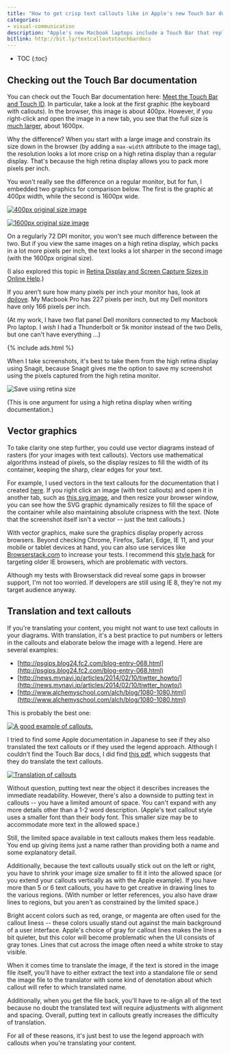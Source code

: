 ```yaml
---
title: "How to get crisp text callouts like in Apple's new Touch bar documentation -- and why you might not want to with translation projects"
categories:
- visual-communication
description: "Apple's new Macbook laptops include a Touch Bar that replaces the function keys at the top of the keyboard. You can program these keys with your own custom functions. I was curious to see what the documentation for the Touch Bar looked like. In looking at the Apple docs, the most interesting element is the image sizes -- the original image sizes are 4 times the size of the shown graphic. This technique helps create a sharp, crisp look to text when the large image is constrained to a smaller size in the browser. However, if you're translating your content, text callouts can be problematic."
bitlink: http://bit.ly/textcalloutstouchbardocs
---
```


* TOC
{:toc}

## Checking out the Touch Bar documentation

You can check out the Touch Bar documentation here: [Meet the Touch Bar and Touch ID](https://help.apple.com/macbookprothunderbolt3/late-2016/#/apdea299d0db). In particular, take a look at the first graphic (the keyboard with callouts). In the browser, this image is about 400px. However, if you right-click and open the image in a new tab, you see that the full size is [much larger](https://help.apple.com/macbookprothunderbolt3/late-2016/en.lproj/Art/P0011_MBP4KeyboardTopView.png), about 1600px.

Why the difference? When you start with a large image and constrain its size down in the browser (by adding a `max-width` attribute to the image tag), the resolution looks a lot more crisp on a high retina display than a regular display. That's because the high retina display allows you to pack more pixels per inch.

You won't really see the difference on a regular monitor, but for fun, I embedded two graphics for comparison below. The first is the graphic at 400px width, while the second is 1600px wide.

<a href="{{site.media}}/initialgraphicapple.jpg"><img src="{{site.media}}/initialgraphicapple.jpg" style="max-width: 400px" alt="400px original size image" caption="The original size of this image is 400px." /></a>

<a href="{{site.media}}/fullsizegraphicapple.jpg"><img src="{{site.media}}/fullsizegraphicapple.jpg" style="max-width: 400px" alt="1600px original size image" caption="The original size of this image is 1600px." /></a>

On a regularly 72 DPI monitor, you won't see much difference between the two. But if you view the same images on a high retina display, which packs in a lot more pixels per inch, the text looks a lot sharper in the second image (with the 1600px original size).

(I also explored this topic in [Retina Display and Screen Capture Sizes in Online Help](/2012/11/10/high-retina-displays-and-screen-captures-into-online-help/).)

If you aren't sure how many pixels per inch your monitor has, look at [dpilove](http://dpi.lv/). My Macbook Pro has 227 pixels per inch, but my Dell monitors have only 166 pixels per inch.

(At my work, I have two flat panel Dell monitors connected to my Macbook Pro laptop. I *wish* I had a Thunderbolt or 5k monitor instead of the two Dells, but one can't have everything ...)

{% include ads.html %}

When I take screenshots, it's best to take them from the high retina display using Snagit, because Snagit gives me the option to save my screenshot using the pixels captured from the high retina monitor.

<img src="{{site.media}}/testresolution/saveusingretinasize.png" style="max-width: 500px"  alt="Save using retina size" />

(This is one argument for using a high retina display when writing documentation.)

## Vector graphics

To take clarity one step further, you could use vector diagrams instead of rasters (for your images with text callouts). Vectors use mathematical algorithms instead of pixels, so the display resizes to fill the width of its container, keeping the sharp, clear edges for your text.

For example, I used vectors in the text callouts for the documentation that I created [here](https://developer.amazon.com/public/solutions/devices/fire-tv/docs/fire-app-builder-customize-look-and-feel). If you right click an image (with text callouts) and open it in another tab, such as [this svg image](https://images-na.ssl-images-amazon.com/images/G/01/mobile-apps/dex/firetv/fireappbuilder/fireappbuilder_homepagediagram._TTH_.svg), and then resize your browser window, you can see how the SVG graphic dynamically resizes to fill the space of the container while also maintaining absolute crispness with the text. (Note that the screenshot itself isn't a vector -- just the text callouts.)

With vector graphics, make sure the graphics display properly across browsers. Beyond checking Chrome, Firefox, Safari, Edge, IE 11, and your mobile or tablet devices at hand, you can also use services like [Browserstack.com](https://www.browserstack.com) to increase your tests. I recommend this [style hack](https://gist.github.com/larrybotha/7881691) for targeting older IE browsers, which are problematic with vectors.

Although my tests with Browserstack did reveal some gaps in browser support, I'm not too worried. If developers are still using IE 8, they're not my target audience anyway.

## Translation and text callouts

If you're translating your content, you might not want to use text callouts in your diagrams. With translation, it's a best practice to put numbers or letters in the callouts and elaborate below the image with a legend. Here are several examples:

* [http://psgips.blog24.fc2.com/blog-entry-068.html](http://psgips.blog24.fc2.com/blog-entry-068.html)
* [http://news.mynavi.jp/articles/2014/02/10/tiwtter_howto/](http://news.mynavi.jp/articles/2014/02/10/tiwtter_howto/)
* [http://www.alchemyschool.com/alch/blog/1080-1080.html](http://www.alchemyschool.com/alch/blog/1080-1080.html)

This is probably the best one:

<a href="http://psgips.blog24.fc2.com/blog-entry-068.html](http://psgips.blog24.fc2.com/blog-entry-068.html"><img src="{{site.media}}/images/calloutgoodexample.png" alt="A good example of callouts." /></a>

I tried to find some Apple documentation in Japanese to see if they also translated the text callouts or if they used the legend approach. Although I couldn't find the Touch Bar docs, I did find [this pdf](https://manuals.info.apple.com/MANUALS/1000/MA1761/ja_JP/macbook_pro_13_2t3_late2016_qs_j.pdf), which suggests that they do translate the text callouts.

<a href="https://manuals.info.apple.com/MANUALS/1000/MA1761/ja_JP/macbook_pro_13_2t3_late2016_qs_j.pdf"><img src="{{site.media}}images/applejpcallouts.jpg" alt="Translation of callouts" /></a>

Without question, putting text near the object it describes increases the immediate readability. However, there's also a downside to putting text in callouts -- you have a limited amount of space. You can't expand with any more details other than a 1-2 word description. (Apple's text callout style uses a smaller font than their body font. This smaller size may be to accommodate more text in the allowed space.)

Still, the limited space available in text callouts makes them less readable. You end up giving items just a name rather than providing both a name and some explanatory detail.

Additionally, because the text callouts usually stick out on the left or right, you have to shrink your image size smaller to fit it into the allowed space (or you extend your callouts vertically as with the Apple example). If you have more than 5 or 6 text callouts, you have to get  creative in drawing lines to the various regions. (With number or letter references, you also have draw lines to regions, but you aren't as constrained by the limited space.)

Bright accent colors such as red, orange, or magenta are often used for the callout liness -- these colors usually stand out against the main background of a user interface. Apple's choice of gray for callout lines makes the lines a bit quieter, but this color will become problematic when the UI consists of gray tones. Lines that cut across the image often need a white stroke to stay visible.

When it comes time to translate the image, if the text is stored in the image file itself, you'll have to either extract the text into a standalone file or send the image file to the translator with some kind of denotation about which callout will refer to which translated name.

Additionally, when you get the file back, you'll have to re-align all of the text because no doubt the translated text will require adjustments with alignment and spacing. Overall, putting text in callouts greatly increases the difficulty of translation.

For all of these reasons, it's just best to use the legend approach with callouts when you're translating your content.
